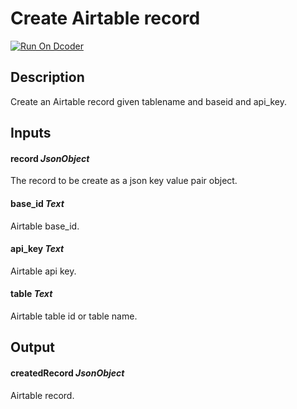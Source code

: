# Create Airtable record
[![Run On Dcoder](https://static-content.dcoder.tech/dcoder-assets/run-on-dcoder.svg)](https://code.dcoder.tech/feed/block/610bb7b8467526dbe48f5e31)

## Description
Create an Airtable record given tablename and baseid and api_key.

## Inputs
#### **record**  *JsonObject*
The record to be create as a json key value pair object.
#### **base_id**  *Text*
Airtable base_id.
#### **api_key**  *Text*
Airtable api key.
#### **table**  *Text*
Airtable table id or table name.

## Output
#### **createdRecord**  *JsonObject*
Airtable record.

